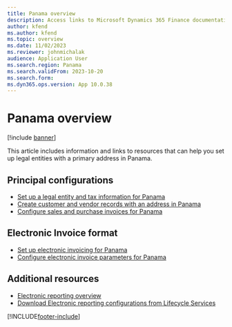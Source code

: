 ```yaml
---
title: Panama overview
description: Access links to Microsoft Dynamics 365 Finance documentation resources for Panama directing to resources about legal entites, invoices, and records. 
author: kfend
ms.author: kfend
ms.topic: overview
ms.date: 11/02/2023
ms.reviewer: johnmichalak
audience: Application User
ms.search.region: Panama
ms.search.validFrom: 2023-10-20
ms.search.form: 
ms.dyn365.ops.version: App 10.0.38
---
```


# Panama overview

[!include [banner](../../includes/banner.md)]

This article includes information and links to resources that can help you set up legal entities with a primary address in Panama.

## Principal configurations
- [Set up a legal entity and tax information for Panama](ltm-set-up-legal-entity-tax-panama.md)
- [Create customer and vendor records with an address in Panama](ltm-create-customer-vendor-panama.md)
- [Configure sales and purchase invoices for Panama](ltm-configure-invoices-panama.md)

## Electronic Invoice format
- [Set up electronic invoicing for Panama](ltm-panama-ei-connec-configuration.md)
- [Configure electronic invoice parameters for Panama](ltm-panama-elect-inv-conf.md)

## Additional resources

- [Electronic reporting overview](../../../fin-ops-core/dev-itpro/analytics/general-electronic-reporting.md)
- [Download Electronic reporting configurations from Lifecycle Services](../../../fin-ops-core/dev-itpro/analytics/download-electronic-reporting-configuration-lcs.md)

[!INCLUDE[footer-include](../../../includes/footer-banner.md)]
